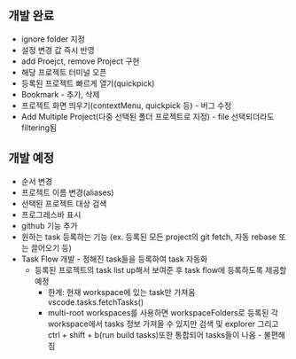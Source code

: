 ## 개발 완료

- ignore folder 지정
- 설정 변경 값 즉시 반영
- add Proejct, remove Project 구현
- 해당 프로젝트 터미널 오픈
- 등록된 프로젝트 빠르게 열기(quickpick)
- Bookmark - 추가, 삭제
- 프로젝트 화면 띄우기(contextMenu, quickpick 등) - 버그 수정
- Add Multiple Project(다중 선택된 폴더 프로젝트로 지정) - file 선택되더라도 filtering됨

## 개발 예정

- 순서 변경
- 프로젝트 이름 변경(aliases)
- 선택된 프로젝트 대상 검색
- 프로그레스바 표시
- github 기능 추가
- 원하는 task 등록하는 기능 (ex. 등록된 모든 project의 git fetch, 자동 rebase 또는 끌어오기 등)
- Task Flow 개발 - 정해진 task들을 등록하여 task 자동화
  - 등록된 프로젝트의 task list up해서 보여준 후 task flow에 등록하도록 제공할 예정
    - 한계: 현재 workspace에 있는 task만 가져옴 vscode.tasks.fetchTasks()
    - multi-root workspaces를 사용하면 workspaceFolders로 등록된 각 workspace에서 tasks 정보 가져올 수 있지만 검색 및 explorer 그리고 ctrl + shift + b(run build tasks)또한 통합되어 tasks들이 나옴 - 불편해짐
